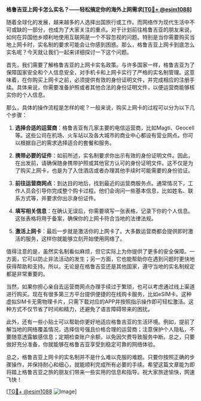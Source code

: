**格鲁吉亚上网卡怎么实名？——轻松搞定你的海外上网需求[[TG💪+ @esim1088](https://t.me/s/esim1088)]**

随着全球化的发展，越来越多的人选择出国旅行或工作。而网络作为现代生活中不可或缺的一部分，也成为了大家关注的重点。对于计划前往格鲁吉亚的朋友来说，如何在异国他乡顺利地使用互联网是一个不容忽视的问题。特别是当你需要购买当地上网卡时，实名制的要求可能会让你感到困惑。那么，格鲁吉亚上网卡到底怎么实名呢？今天就让我们一起来详细探讨一下这个问题。

首先，我们需要了解格鲁吉亚的上网卡实名政策。与许多国家一样，格鲁吉亚为了保障国家安全和个人信息安全，对手机卡和上网卡实行了严格的实名制管理。这意味着，在你购买上网卡之前，必须提供有效的身份证明文件，并完成相应的注册手续。具体来说，你需要准备护照或者其他合法的身份证明文件，以便运营商能够核实你的个人信息。

那么，具体的操作流程是怎样的呢？一般来说，购买上网卡的过程可以分为以下几个步骤：

1. **选择合适的运营商**：格鲁吉亚有几家主要的电信运营商，比如Magti、Geocell等。这些公司在机场、火车站以及各大城市的商业中心都设有营业网点。你可以根据自己的需求选择适合的套餐和服务。

2. **携带必要的证件**：如前所述，实名制要求你出示有效的身份证明文件。因此，在出发前，请确保随身携带护照或其他官方认可的身份证明文件。这不仅是为了购买上网卡，也是为了入住酒店或者办理其他手续时可能需要的身份验证。

3. **前往运营商网点**：到达目的地后，找到最近的运营商服务点。通常情况下，工作人员会引导你完成整个购卡过程。他们会询问一些基本信息，比如姓名、联系方式等，并要求你出示身份证件。

4. **填写相关信息**：在确认无误后，你需要填写一张表格，记录下你的个人信息。这张表格将用于备案，确保你的上网卡符合当地的法律法规。

5. **激活上网卡**：最后一步就是激活你的上网卡了。大多数运营商都会提供即时激活的服务，这样你就能够立刻开始使用网络了。

值得注意的是，虽然实名制看似麻烦，但它实际上为你提供了更多的安全保障。一方面，它可以防止非法活动的发生；另一方面，它也能帮助你在遇到问题时更快地获得帮助和支持。所以，无论是在格鲁吉亚还是其他国家，遵守当地的实名制规定都是非常重要的。

当然，如果你担心亲自去运营商网点办理手续过于繁琐，也可以考虑通过线上渠道进行购买。现在有很多第三方平台提供便捷的在线购卡服务，比如eSIM卡。这种虚拟SIM卡无需物理卡片，只需下载对应的APP并按照指示操作即可轻松激活。这种方式不仅节省了时间和精力，还避免了语言障碍带来的困扰。

此外，还有一些小贴士可以帮助你更好地适应格鲁吉亚的生活环境。例如，提前了解当地的网络覆盖情况，选择信号强且价格合理的运营商；注意保护个人隐私，不要随意透露敏感信息；定期检查账户余额，以免因欠费导致服务中断。总之，只要做好充分准备，你就能够在格鲁吉亚享受到稳定可靠的网络体验。

总之，格鲁吉亚上网卡的实名制并不是什么难以克服的难题。只要你按照正确的步骤操作，并保持耐心和细心，就能顺利完成所有必要的手续。希望这篇文章能为即将踏上格鲁吉亚之旅的朋友们带来一些实用的信息和指导。祝大家旅途愉快，网速飞快！

[[TG💪+ @esim1088](https://t.me/s/esim1088) ![Image](https://i.postimg.cc/4NQfJmqS/Snipaste-2025-05-13-00-14-12.png)]